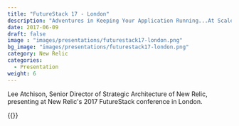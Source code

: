 ```yaml
---
title: "FutureStack 17 - London"
description: "Adventures in Keeping Your Application Running...At Scale"
date: 2017-06-09
draft: false
image : "images/presentations/futurestack17-london.png"
bg_image: "images/presentations/futurestack17-london.png"
category: New Relic
categories:
  - Presentation
weight: 6
---
```


Lee Atchison, Senior Director of Strategic Architecture of New Relic, presenting at New Relic's 2017 FutureStack conference in London.

{{<youtube DMYwgvBRmbE>}}
